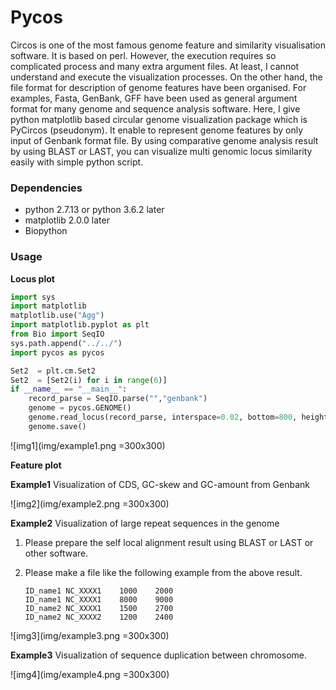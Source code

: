 # Pycos

Circos is one of the most famous genome feature and similarity visualisation software. It is based on perl.  However, the execution requires so complicated process  and many extra argument files. At least, I cannot understand and execute the visualization processes. On the other hand, the file format for description of genome features have been organised. For examples, Fasta, GenBank, GFF have been used as general argument format for many genome and sequence analysis software. Here, I give python matplotlib based circular genome visualization package which is PyCircos (pseudonym). It enable to represent genome  features by only input of Genbank format file. By using comparative genome analysis result  by using BLAST or LAST, you can visualize multi genomic locus similarity easily with simple python script. 

### Dependencies

- python 2.7.13 or python 3.6.2 later
- matplotlib 2.0.0 later
- Biopython

### Usage

__Locus plot__ 

````python
import sys 
import matplotlib 
matplotlib.use("Agg")
import matplotlib.pyplot as plt 
from Bio import SeqIO
sys.path.append("../../")
import pycos as pycos

Set2  = plt.cm.Set2
Set2  = [Set2(i) for i in range(6)]
if __name__ == "__main__":
    record_parse = SeqIO.parse("","genbank")
    genome = pycos.GENOME()
    genome.read_locus(record_parse, interspace=0.02, bottom=800, height=80, requirement=lambda x: "NC_0032" in x, color_list=Set2)    
    genome.save()
````

![img1](img/example1.png =300x300)

__Feature plot__ 



__Example1__ Visualization of CDS, GC-skew and GC-amount from Genbank

![img2](img/example2.png =300x300)

__Example2__ Visualization of large repeat sequences in the  genome

1. Please prepare the self local alignment result  using BLAST or LAST or other software.

2. Please make a file like the following example from the above result.

   ````
   ID_name1	NC_XXXX1	1000	2000
   ID_name1	NC_XXXX1	8000	9000
   ID_name2	NC_XXXX1	1500	2700
   ID_name2	NC_XXXX2	1200	2400
   ````
![img3](img/example3.png =300x300)

__Example3__ Visualization of sequence duplication between chromosome.

![img4](img/example4.png =300x300)

